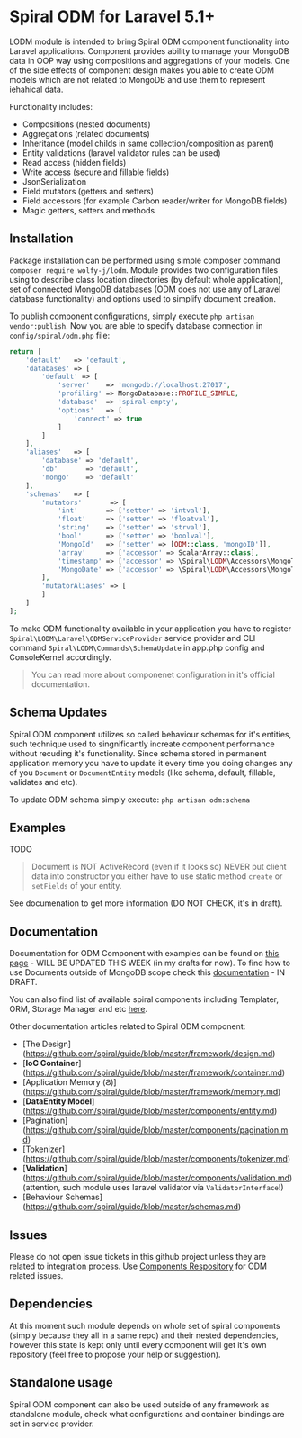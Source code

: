 # Spiral ODM for Laravel 5.1+
LODM module is intended to bring Spiral ODM component functionality into Laravel applications. Component provides ability to manage your MongoDB data in OOP way using compositions and aggregations of your models. One of the side effects of component design makes you able to create ODM models which are not related to MongoDB and use them to represent iehahical data.

Functionality includes:
* Compositions (nested documents)
* Aggregations (related documents)
* Inheritance (model childs in same collection/composition as parent)
* Entity validations (laravel validator rules can be used)
* Read access (hidden fields)
* Write access (secure and fillable fields)
* JsonSerialization
* Field mutators (getters and setters)
* Field accessors (for example Carbon reader/writer for MongoDB fields)
* Magic getters, setters and methods

## Installation
Package installation can be performed using simple composer command `composer require wolfy-j/lodm`. Module provides two configuration files using to describe class location directories (by default whole application), set of connected MongoDB databases (ODM does not use any of Laravel database functionality) and options used to simplify document creation.

To publish component configurations, simply execute `php artisan vendor:publish`. Now you are able to specify database connection in `config/spiral/odm.php` file:

```php
return [
    'default'   => 'default',
    'databases' => [
        'default' => [
            'server'    => 'mongodb://localhost:27017',
            'profiling' => MongoDatabase::PROFILE_SIMPLE,
            'database'  => 'spiral-empty',
            'options'   => [
                'connect' => true
            ]
        ]
    ],
    'aliases'   => [
        'database' => 'default',
        'db'       => 'default',
        'mongo'    => 'default'
    ],
    'schemas'   => [
        'mutators'       => [
            'int'       => ['setter' => 'intval'],
            'float'     => ['setter' => 'floatval'],
            'string'    => ['setter' => 'strval'],
            'bool'      => ['setter' => 'boolval'],
            'MongoId'   => ['setter' => [ODM::class, 'mongoID']],
            'array'     => ['accessor' => ScalarArray::class],
            'timestamp' => ['accessor' => \Spiral\LODM\Accessors\MongoTimestamp::class],
            'MongoDate' => ['accessor' => \Spiral\LODM\Accessors\MongoTimestamp::class]
        ],
        'mutatorAliases' => [
        ]
    ]
];
```

To make ODM functionality available in your application you have to register `Spiral\LODM\Laravel\ODMServiceProvider` service provider and CLI command `Spiral\LODM\Commands\SchemaUpdate` in app.php config and ConsoleKernel accordingly.

> You can read more about componenet configuration in it's official documentation.

## Schema Updates
Spiral ODM component utilizes so called behaviour schemas for it's entities, such technique used to singnificantly increate component performance without recuding it's functionality. Since schema stored in permanent application memory you have to update it every time you doing changes any of you `Document` or `DocumentEntity` models (like schema, default, fillable, validates and etc).

To update ODM schema simply execute: `php artisan odm:schema`

## Examples
TODO

> Document is NOT ActiveRecord (even if it looks so) NEVER put client data into constructor you either have to use static method `create` or `setFields` of your entity.

See documenation to get more information (DO NOT CHECK, it's in draft).

## Documentation

Documentation for ODM Component with examples can be found on [this page](https://github.com/spiral/guide/blob/master/odm/overview.md) - WILL BE UPDATED THIS WEEK (in my drafts for now). To find how to use Documents outside of MongoDB scope check this [documentation](https://github.com/spiral/guide/blob/master/odm/standalone.md) - IN DRAFT.

You can also find list of available spiral components including Templater, ORM, Storage Manager and etc [here](https://github.com/spiral/components).

Other documentation articles related to Spiral ODM component:
* [The Design] (https://github.com/spiral/guide/blob/master/framework/design.md) 
* [**IoC Container**] (https://github.com/spiral/guide/blob/master/framework/container.md)
* [Application Memory (&#1000;)] (https://github.com/spiral/guide/blob/master/framework/memory.md)
* [**DataEntity Model**] (https://github.com/spiral/guide/blob/master/components/entity.md)
* [Pagination] (https://github.com/spiral/guide/blob/master/components/pagination.md)
* [Tokenizer] (https://github.com/spiral/guide/blob/master/components/tokenizer.md)
* [**Validation**] (https://github.com/spiral/guide/blob/master/components/validation.md) (attention, such module uses laravel validator via `ValidatorInterface`!)
* [Behaviour Schemas] (https://github.com/spiral/guide/blob/master/schemas.md)

## Issues
Please do not open issue tickets in this github project unless they are related to integration process. Use [Components Respository](https://github.com/spiral/components) for ODM related issues.

## Dependencies
At this moment such module depends on whole set of spiral components (simply because they all in a same repo) and their nested dependencies, however this state is kept only until every component will get it's own repository (feel free to propose your help or suggestion).

## Standalone usage
Spiral ODM component can also be used outside of any framework as standalone module, check what configurations and container bindings are set in service provider.
